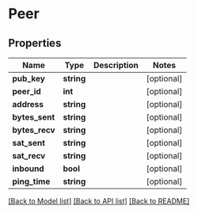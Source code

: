 # Peer

## Properties
Name | Type | Description | Notes
------------ | ------------- | ------------- | -------------
**pub_key** | **string** |  | [optional] 
**peer_id** | **int** |  | [optional] 
**address** | **string** |  | [optional] 
**bytes_sent** | **string** |  | [optional] 
**bytes_recv** | **string** |  | [optional] 
**sat_sent** | **string** |  | [optional] 
**sat_recv** | **string** |  | [optional] 
**inbound** | **bool** |  | [optional] 
**ping_time** | **string** |  | [optional] 

[[Back to Model list]](../README.md#documentation-for-models) [[Back to API list]](../README.md#documentation-for-api-endpoints) [[Back to README]](../README.md)


